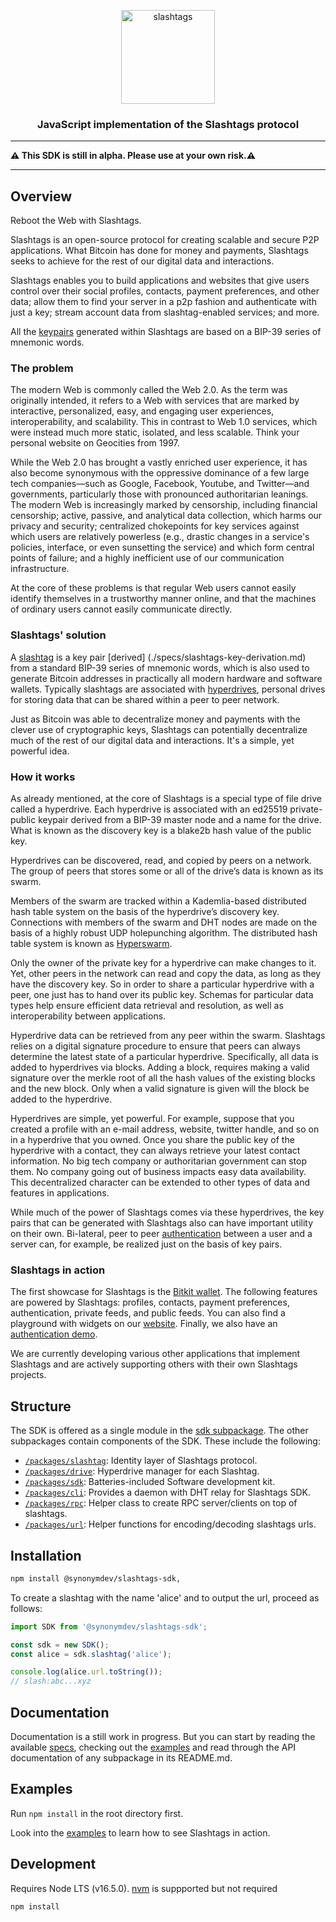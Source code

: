 <p align="center">
  <a href="https://github.com/synonymdev/slashtags" title="Slashtags">
    <img alt="slashtags" src="./docs/_img/slashtags-brand-mark.png" width="150"></img>
  </a>
</p>

<h3 align="center">JavaScript implementation of the Slashtags protocol</h3>

---

**⚠️ This SDK is still in alpha. Please use at your own risk.⚠️**

---

## Overview

Reboot the Web with Slashtags.

Slashtags is an open-source protocol for creating scalable and secure P2P applications. What Bitcoin has done for money and payments, Slashtags seeks to achieve for the rest of our digital data and interactions. 

Slashtags enables you to build applications and websites that give users control over their social profiles, contacts, payment preferences, and other data; allow them to find your server in a p2p fashion and authenticate with just a key; stream account data from slashtag-enabled services; and more. 

All the [keypairs](./specs/slashtags-key-derivation.md) generated within Slashtags are based on a BIP-39 series of mnemonic words. 


### The problem

The modern Web is commonly called the Web 2.0. As the term was originally intended, it refers to a Web with services that are marked by interactive, personalized, easy, and engaging user experiences, interoperability, and scalability. This in contrast to Web 1.0 services, which were instead much more static, isolated, and less scalable. Think your personal website on Geocities from 1997.

While the Web 2.0 has brought a vastly enriched user experience, it has also become synonymous with the oppressive dominance of a few large tech companies—such as Google, Facebook, Youtube, and Twitter—and governments, particularly those with pronounced authoritarian leanings. The modern Web is increasingly marked by censorship, including financial censorship; active, passive, and analytical data collection, which harms our privacy and security; centralized chokepoints for key services against which users are relatively powerless (e.g., drastic changes in a service's policies, interface, or even sunsetting the service) and which form central points of failure; and a highly inefficient use of our communication infrastructure.

At the core of these problems is that regular Web users cannot easily identify themselves in a trustworthy manner online, and that the machines of ordinary users cannot easily communicate directly.


### Slashtags' solution

A [slashtag](./packages/slashtag/README.md) is a key pair [derived] (./specs/slashtags-key-derivation.md) from a standard BIP-39 series of mnemonic words, which is also used to generate Bitcoin addresses in practically all modern hardware and software wallets. Typically slashtags are associated with [hyperdrives](./packages/drive/README.md), personal drives for storing data that can be shared within a peer to peer network.

Just as Bitcoin was able to decentralize money and payments with the clever use of cryptographic keys, Slashtags can potentially decentralize much of the rest of our digital data and interactions. It's a simple, yet powerful idea.


### How it works

As already mentioned, at the core of Slashtags is a special type of file drive called a hyperdrive. Each hyperdrive is associated with an ed25519 private-public keypair derived from a BIP-39 master node and a name for the drive. What is known as the discovery key is a blake2b hash value of the public key.

Hyperdrives can be discovered, read, and copied by peers on a network. The group of peers that stores some or all of the drive’s data is known as its swarm.

Members of the swarm are tracked within a Kademlia-based distributed hash table system on the basis of the hyperdrive’s discovery key. Connections with members of the swarm and DHT nodes are made on the basis of a highly robust UDP holepunching algorithm. The distributed hash table system is known as [Hyperswarm](https://github.com/hyperswarm/hyperswarm).

Only the owner of the private key for a hyperdrive can make changes to it. Yet, other peers in the network can read and copy the data, as long as they have the discovery key. So in order to share a particular hyperdrive with a peer, one just has to hand over its public key. Schemas for particular data types help ensure efficient data retrieval and resolution, as well as interoperability between applications.

Hyperdrive data can be retrieved from any peer within the swarm. Slashtags relies on a digital signature procedure to ensure that peers can always determine the latest state of a particular hyperdrive. Specifically, all data is added to hyperdrives via blocks. Adding a block, requires making a valid signature over the merkle root of all the hash values of the existing blocks and the new block. Only when a valid signature is given will the block be added to the hyperdrive.  

Hyperdrives are simple, yet powerful. For example, suppose that you created a profile with an e-mail address, website, twitter handle, and so on in a hyperdrive that you owned. Once you share the public key of the hyperdrive with a contact, they can always retrieve your latest contact information. No big tech company or authoritarian government can stop them. No company going out of business impacts easy data availability. This decentralized character can be extended to other types of data and features in applications.

While much of the power of Slashtags comes via these hyperdrives, the key pairs that can be generated with Slashtags also can have important utility on their own. Bi-lateral, peer to peer [authentication](https://github.com/synonymdev/slashtags-auth-demo) between a user and a server can, for example, be realized just on the basis of key pairs.


### Slashtags in action

The first showcase for Slashtags is the [Bitkit wallet](https://github.com/synonymdev/bitkit). The following features are powered by Slashtags: profiles, contacts, payment preferences, authentication, private feeds, and public feeds. You can also find a playground with widgets on our [website](https://www.slashtags.to/#playground). Finally, we also have an [authentication demo](https://github.com/synonymdev/slashtags-auth-demo). 

We are currently developing various other applications that implement Slashtags and are actively supporting others with their own Slashtags projects. 


## Structure

The SDK is offered as a single module in the [sdk subpackage](./packages/sdk). The other subpackages contain components of the SDK. These include the following: 

- [`/packages/slashtag`](./packages/slashtag): Identity layer of Slashtags protocol.
- [`/packages/drive`](./packages/drive): Hyperdrive manager for each Slashtag.
- [`/packages/sdk`](./packages/sdk): Batteries-included Software development kit.
- [`/packages/cli`](./packages/cli): Provides a daemon with DHT relay for Slashtags SDK.
- [`/packages/rpc`](./packages/rpc): Helper class to create RPC server/clients on top of slashtags.
- [`/packages/url`](./packages/url): Helper functions for encoding/decoding slashtags urls.


## Installation

```bash
npm install @synonymdev/slashtags-sdk,
```
To create a slashtag with the name 'alice' and to output the url, proceed as follows:

```javascript
import SDK from '@synonymdev/slashtags-sdk';

const sdk = new SDK();
const alice = sdk.slashtag('alice');

console.log(alice.url.toString());
// slash:abc...xyz
```

## Documentation

Documentation is a still work in progress. But you can start by reading the available [specs](./specs/), checking out the [examples](./examples/) and read through the API documentation of any subpackage in its README.md.


## Examples

Run `npm install` in the root directory first.

Look into the [examples](./examples/) to learn how to see Slashtags in action.


## Development

Requires Node LTS (v16.5.0).
[nvm](https://github.com/nvm-sh/nvm#intro) is suppported but not required

```
npm install
```
